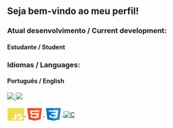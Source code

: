 ## Seja bem-vindo ao meu perfil!
### Atual desenvolvimento / Current development:
#### Estudante / Student
### Idiomas / Languages:
#### Português / English
<div>
  <a href="https://github.com/Emily-R-Araujo">
  <img height="180em" src="https://github-readme-stats.vercel.app/api?username=emily-r-araujo&show_icons=true&theme=material-palenight&include_all_commits=true&count_private=true"/>
  <img height="180em" src="https://github-readme-stats.vercel.app/api/top-langs/?username=emily-r-araujo&layout=compact&langs_count=6&theme=material-palenight"/>
</div>
    
<div style="display: inline_block"><br>
  <img align="center" alt="Js" height="30" width="40" src="https://raw.githubusercontent.com/devicons/devicon/master/icons/javascript/javascript-plain.svg">
  <img align="center" alt="HTML" height="30" width="40" src="https://raw.githubusercontent.com/devicons/devicon/master/icons/html5/html5-original.svg">
  <img align="center" alt="CSS" height="30" width="40" src="https://raw.githubusercontent.com/devicons/devicon/master/icons/css3/css3-original.svg">
  <img align="center" alt="C" height="30" width="40" src="https://cdn.jsdelivr.net/gh/devicons/devicon@latest/icons/c/c-original.svg">
</div>
